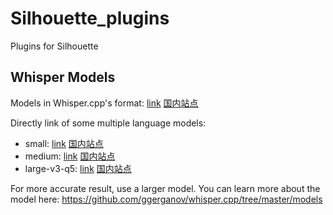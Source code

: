 # Silhouette_plugins

Plugins for Silhouette

## Whisper Models

Models in Whisper.cpp's format: [link](https://huggingface.co/ggerganov/whisper.cpp) [国内站点](https://hf-mirror.com/ggerganov/whisper.cpp)

Directly link of some multiple language models:

* small: [link](https://huggingface.co/ggerganov/whisper.cpp/blob/main/ggml-small.bin) [国内站点](https://hf-mirror.com/ggerganov/whisper.cpp/blob/main/ggml-small.bin)
* medium: [link](https://huggingface.co/ggerganov/whisper.cpp/blob/main/ggml-medium.bin) [国内站点](https://hf-mirror.com/ggerganov/whisper.cpp/blob/main/ggml-medium.bin)
* large-v3-q5: [link](https://huggingface.co/ggerganov/whisper.cpp/blob/main/ggml-large-v3-q5_0.bin) [国内站点](https://hf-mirror.com/ggerganov/whisper.cpp/blob/main/ggml-large-v3-q5_0.bin)

For more accurate result, use a larger model. You can learn more about the model here: https://github.com/ggerganov/whisper.cpp/tree/master/models

